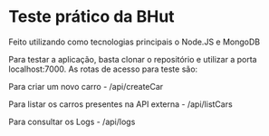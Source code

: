 # Teste prático da BHut 

Feito utilizando como tecnologias principais o Node.JS e MongoDB

Para testar a aplicação, basta clonar o repositório e utilizar a porta localhost:7000.
As rotas de acesso para teste são:

Para criar um novo carro - /api/createCar 


Para listar os carros presentes na API externa - /api/listCars


Para consultar os Logs - /api/logs
